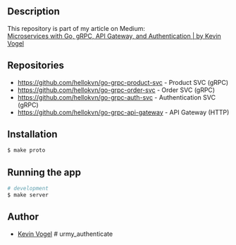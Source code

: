 ## Description

This repository is part of my article on Medium:  
[Microservices with Go, gRPC, API Gateway, and Authentication | by Kevin Vogel](https://levelup.gitconnected.com/microservices-with-go-grpc-api-gateway-and-authentication-part-1-2-393ad9fc9d30)

## Repositories

- https://github.com/hellokvn/go-grpc-product-svc - Product SVC (gRPC)
- https://github.com/hellokvn/go-grpc-order-svc - Order SVC (gRPC)
- https://github.com/hellokvn/go-grpc-auth-svc - Authentication SVC (gRPC)
- https://github.com/hellokvn/go-grpc-api-gateway - API Gateway (HTTP)

## Installation

```bash
$ make proto
```

## Running the app

```bash
# development
$ make server
```

## Author

- [Kevin Vogel](https://medium.com/@hellokevinvogel)
#   u r m y _ a u t h e n t i c a t e  
 